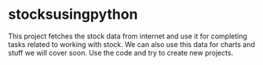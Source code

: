 # stocksusingpython
This project fetches the stock data from internet and use it for completing tasks related to working with stock. We can also use this data for charts and stuff we will cover soon. Use the code and try to create new projects.
